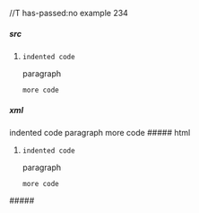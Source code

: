 //T has-passed:no
example 234
##### src
1.     indented code

   paragraph

       more code
##### xml
<?xml version="1.0" encoding="UTF-8"?>
<!DOCTYPE document SYSTEM "CommonMark.dtd">
<document xmlns="http://commonmark.org/xml/1.0">
  <list type="ordered" start="1" delim="period" tight="false">
    <item>
      <code_block>indented code
</code_block>
      <paragraph>
        <text>paragraph</text>
      </paragraph>
      <code_block>more code
</code_block>
    </item>
  </list>
</document>
##### html
<ol>
<li>
<pre><code>indented code
</code></pre>
<p>paragraph</p>
<pre><code>more code
</code></pre>
</li>
</ol>
#####
